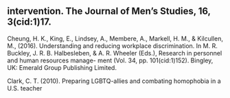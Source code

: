 ## intervention. The Journal of Men’s Studies, 16, 3(cid:1)17.

Cheung, H. K., King, E., Lindsey, A., Membere, A., Markell, H. M., & Kilcullen, M., (2016). Understanding and reducing workplace discrimination. In M. R. Buckley, J. R. B. Halbesleben, & A. R. Wheeler (Eds.), Research in personnel and human resources manage- ment (Vol. 34, pp. 101(cid:1)152). Bingley, UK: Emerald Group Publishing Limited.

Clark, C. T. (2010). Preparing LGBTQ-allies and combating homophobia in a U.S. teacher